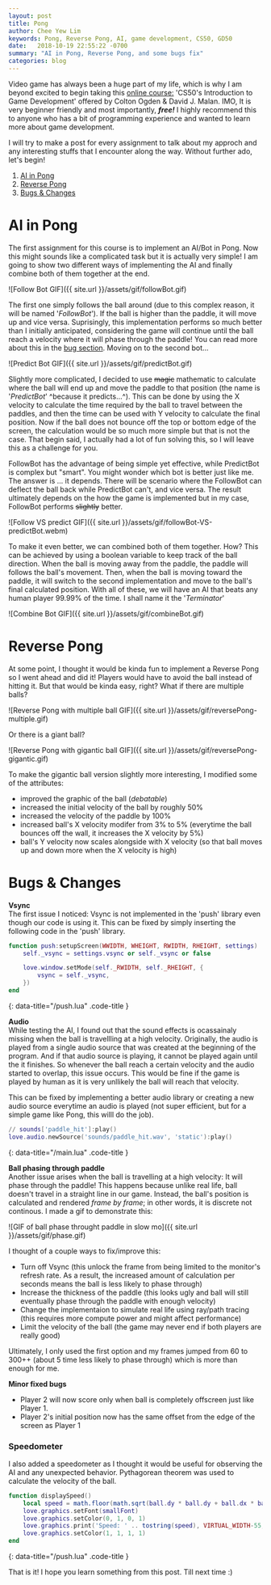 ```yaml
---
layout: post
title: Pong
author: Chee Yew Lim
keywords: Pong, Reverse Pong, AI, game development, CS50, GD50 
date:   2018-10-19 22:55:22 -0700
summary: "AI in Pong, Reverse Pong, and some bugs fix"
categories: blog
---
```


Video game has always been a huge part of my life, which is why I am beyond excited to begin taking this [online course:][online-course] 'CS50's Introduction to Game Development' offered by Colton Ogden & David J. Malan. IMO, It is very beginner friendly and most importantly, ***free!*** I highly recommend this to anyone who has a bit of programming experience and wanted to learn more about game development. 

I will try to make a post for every assignment to talk about my approch and any interesting stuffs that I encounter along the way. Without further ado, let's begin!

1. [AI in Pong](#ai-in-pong)
2. [Reverse Pong](#reverse-pong)
3. [Bugs & Changes](#bugs--changes)

# AI in Pong
The first assignment for this course is to implement an AI/Bot in Pong. Now this might sounds like a complicated task but it is actually very simple! I am going to show two different ways of implementing the AI and finally combine both of them together at the end.

![Follow Bot GIF]({{ site.url }}/assets/gif/followBot.gif)

The first one simply follows the ball around (due to this complex reason, it will be named '*FollowBot*'). If the ball is higher than the paddle, it will move up and vice versa. Suprisingly, this implementation performs so much better than I initially anticipated, considering the game will continue until the ball reach a velocity where it will phase through the paddle! You can read more about this in the [bug section](#bugs--changes). Moving on to the second bot...

![Predict Bot GIF]({{ site.url }}/assets/gif/predictBot.gif)

Slightly more complicated, I decided to use ~~magic~~ mathematic to calculate where the ball will end up and move the paddle to that position (the name is '*PredictBot*' ^because it predicts...^). This can be done by using the X velocity to calculate the time required by the ball to travel between the paddles, and then the time can be used with Y velocity to calculate the final position. Now if the ball does not bounce off the top or bottom edge of the screen, the calculation would be so much more simple but that is not the case. That begin said, I actually had a lot of fun solving this, so I will leave this as a challenge for you. 

FollowBot has the advantage of being simple yet effective, while PredictBot is complex but "smart". You might wonder which bot is better just like me. The answer is ... it depends. There will be scenario where the FollowBot can deflect the ball back while PredictBot can't, and vice versa. The result ultimately depends on the how the game is implemented but in my case, FollowBot performs ~~slightly~~ better. 

![Follow VS predict GIF]({{ site.url }}/assets/gif/followBot-VS-predictBot.webm)
     
To make it even better, we can combined both of them together. How? This can be achieved by using a boolean variable to keep track of the ball direction. When the ball is moving away from the paddle, the paddle will follows the ball's movement. Then, when the ball is moving toward the paddle, it will switch to the second implementation and move to the ball's final calculated position. With all of these, we will have an AI that beats any human player 99.99% of the time. I shall name it the '*Terminator*'

![Combine Bot GIF]({{ site.url }}/assets/gif/combineBot.gif)    

# Reverse Pong
At some point, I thought it would be kinda fun to implement a Reverse Pong so I went ahead and did it! Players would have to avoid the ball instead of hitting it. But that would be kinda easy, right? What if there are multiple balls?

![Reverse Pong with multiple ball GIF]({{ site.url }}/assets/gif/reversePong-multiple.gif)

Or there is a giant ball?

![Reverse Pong with gigantic ball GIF]({{ site.url }}/assets/gif/reversePong-gigantic.gif)

To make the gigantic ball version slightly more interesting, I modified some of the attributes:
- improved the graphic of the ball (*debatable*)
- increased the initial velocity of the ball by roughly 50%
- increased the velocity of the paddle by 100%
- increased ball's X velocity modifer from 3% to 5% (everytime the ball  bounces off the wall, it increases the X velocity by 5%)  
- ball's Y velocity now scales alongside with X velocity (so that ball moves up and down more when the X velocity is high)


# Bugs & Changes
**Vsync**  
The first issue I noticed: Vsync is not implemented in the 'push' library even though our code is using it. This can be fixed by simply inserting the following code in the 'push' library. 
```lua
function push:setupScreen(WWIDTH, WHEIGHT, RWIDTH, RHEIGHT, settings)
	self._vsync = settings.vsync or self._vsync or false

	love.window.setMode(self._RWIDTH, self._RHEIGHT, {
		vsync = self._vsync,
	})
end
```
{: data-title="/push.lua" .code-title }

**Audio**  
While testing the AI, I found out that the sound effects is ocassainaly missing when the ball is travellling at a high velocity. Originally, the audio is played from a single audio source that was created at the beginning of the program. And if that audio source is playing, it cannot be played again until the it finishes. So whenever the ball reach a certain velocity and the audio started to overlap, this issue occurs. This would be fine if the game is played by human as it is very unllikely the ball will reach that velocity.
  
This can be fixed by implementing a better audio library or creating a new audio source everytime an audio is played (not super efficient, but for a simple game like Pong, this willl do the job).  
```lua
// sounds['paddle_hit']:play()
love.audio.newSource('sounds/paddle_hit.wav', 'static'):play()
```
{: data-title="/main.lua" .code-title }


**Ball phasing through paddle**  
Another issue arises when the ball is travelling at a high velocity: It will phase through the paddle! This happens because unlike real life, ball doesn't travel in a straight line in our game. Instead, the ball's position is calculated and rendered *frame by frame*; in other words, it is discrete not continous. I made a gif to demonstrate this: 

![GIF of ball phase throught paddle in slow mo]({{ site.url }}/assets/gif/phase.gif)

I thought of  a couple ways to fix/improve this: 
 - Turn off Vsync (this unlock the frame from being limited to the monitor's refresh rate. As a result, the increased amount of calculation per seconds means the ball is less likely to phase through)
 - Increase the thickness of the paddle (this looks ugly and ball will still eventually phase through the paddle with enough velocity)
 - Change the implementaion to simulate real life using ray/path tracing (this requires more compute power and might affect performance)
 - Limit the velocity of the ball (the game may never end if both players are really good)

Ultimately, I only used the first option  and my frames jumped from 60
 to 300++ (about 5 time less likely to phase through) which is more than enough for me.   


**Minor fixed bugs**
- Player 2 will now score only when ball is completely offscreen just like Player 1.
- Player 2's initial position now has the same offset from the edge of the screen as Player 1 


### Speedometer 
I also added a speedometer as I thought it would be useful for observing the AI and any unexpected behavior. Pythagorean theorem was used to calculate the velocity of the ball. 
```lua
function displaySpeed()
	local speed = math.floor(math.sqrt(ball.dy * ball.dy + ball.dx * ball.dx))
	love.graphics.setFont(smallFont)
	love.graphics.setColor(0, 1, 0, 1)
	love.graphics.print('Speed: ' .. tostring(speed), VIRTUAL_WIDTH-55, 10)
	love.graphics.setColor(1, 1, 1, 1)
end
```
{: data-title="/push.lua" .code-title }

That is it! I hope you learn something from this post. Till next time :)

[online-course]: https://courses.edx.org/courses/course-v1:HarvardX+CS50G+Games/course/
